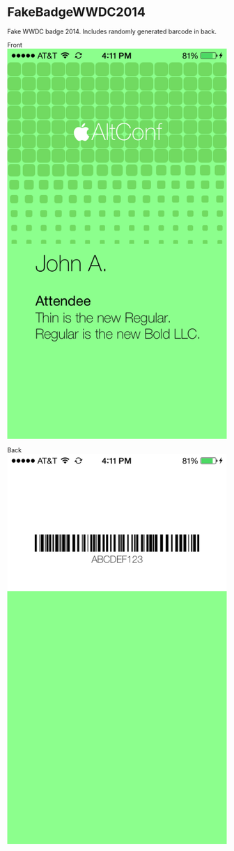 FakeBadgeWWDC2014
=================

Fake WWDC badge 2014. Includes randomly generated barcode in back.

Front
![alt tag](https://github.com/saberserker/FakeBadgeWWDC2014/blob/master/README_Images/front.png)

Back
![alt tag](https://github.com/saberserker/FakeBadgeWWDC2014/blob/master/README_Images/back.png)

